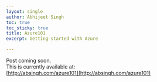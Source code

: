 ```yaml
---
layout: single
author: Abhijeet Singh
toc: true
toc_sticky: true
title: Azure101
excerpt: Getting started with Azure

---
```


Post coming soon.  
This is currently available at:  
[http://absingh.com/azure101](http://absingh.com/azure101)